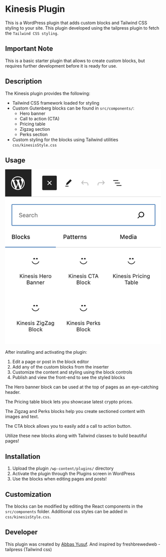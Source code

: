 # Kinesis Plugin

This is a WordPress plugin that adds custom blocks and Tailwind CSS styling to your site.
This plugin developed using the tailpress plugin to fetch the `Tailwind CSS styling`.

## Important Note

This is a basic starter plugin that allows to create custom blocks, but requires further development before it is ready for use.

## Description

The Kinesis plugin provides the following:

- Tailwind CSS framework loaded for styling
- Custom Gutenberg blocks can be found in `src/components/`:
  - Hero banner
  - Call to action (CTA)
  - Pricing table
  - Zigzag section
  - Perks section
- Custom styling for the blocks using Tailwind utilities `css/kinesisStyle.css`

## Usage

![PNG of the Blocks](gutenberg-blocks.png)

After installing and activating the plugin:

1. Edit a page or post in the block editor
2. Add any of the custom blocks from the inserter
3. Customize the content and styling using the block controls
4. Publish and view the front-end to see the styled blocks

The Hero banner block can be used at the top of pages as an eye-catching header.

The Pricing table block lets you showcase latest crypto prices.

The Zigzag and Perks blocks help you create sectioned content with images and text.

The CTA block allows you to easily add a call to action button.

Utilize these new blocks along with Tailwind classes to build beautiful pages!

## Installation

1. Upload the plugin `/wp-content/plugins/` directory
2. Activate the plugin through the Plugins screen in WordPress
3. Use the blocks when editing pages and posts!

## Customization

The blocks can be modified by editing the React components in the `src/components` folder.
Additional css styles can be added in `css/kinesisStyle.css`.

## Developer

This plugin was created by [Abbas Yusuf](https://github.com/abbasyusuf).
And inspired by freshbrewedweb - tailpress (Tailwind css)
